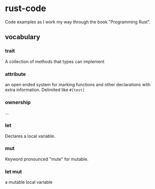 # rust-code
Code examples as I work my way through the book "Programming Rust".


## vocabulary

### trait
A collection of methods that types can implement

### attribute
an open ended system for marking functions and other declarations with extra information. Delimited like ```#[test]```

### ownership
...

### let
Declares a local variable.

### mut
Keyword pronounced "mute" for mutable.

### let mut
a mutable local variable

